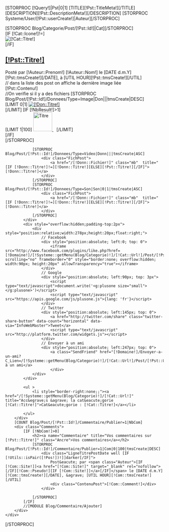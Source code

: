 
[STORPROC [!Query!]|Pst|0|1]
	[TITLE][!Pst::TitleMeta!][/TITLE]
	[DESCRIPTION][!Pst::DescriptionMeta!][/DESCRIPTION]
	[STORPROC Systeme/User/[!Pst::userCreate!]|Auteur][/STORPROC]
	<div class="BlocPost">
		[STORPROC Blog/Categorie/Post/[!Pst::Id!]|Cat][/STORPROC]
		<div class="TitrePost">
			<div class="LigneTitrePost">
				[IF [!Cat::Icone!]!=]<div class="ImageCat"><img src="/[!Cat::Icone!]" alt="[!Cat::Titre!]" ></div>[/IF]
				<h2>
					<a href="/[!Systeme::getMenu(Blog/Categorie)!]/[!Cat::Url!]/Post/[!Pst::Url!]" title="Acc&egrave;s au d&eacute;tail de [!Pst::Titre!]">[!Pst::Titre!]</a>
				</h2>
			</div>
			<div class="LigneTitrePostDate">
				Post&eacute; par <span class="Auteur">
				[!Auteur::Prenom!] [!Auteur::Nom!]</span> le [DATE d.m.Y][!Pst::tmsCreate!][/DATE], &agrave; [UTIL HOUR][!Pst::tmsCreate!][/UTIL]
			</div>
		</div>
		<div class="Post">
			// dans la liste des post on affiche la dernière image liée
			<div class="ContenuPost">[!Pst::Contenu!]</div>
			<div >
				//On verifie si il y a des fichiers
				[STORPROC Blog/Post/[!Pst::Id!]/Donnees/Type=Image|Don|||tmsCreate|DESC]
					<div class="FichPost">
						[LIMIT 0|1]
							<a href="/[!Don::Fichier!]" class="mb" rel="[images[!Pst::Id!]]" title="[!Don::Titre!]" style="float:none;">
								<img src="/[!Don::Fichier!].mini.575x200.jpg" alt="[!Don::Titre!]"  title="[!Don::Titre!]" />
							</a>	
						[/LIMIT]
						[IF [!NbResult!]>1]
							<div id="Diapo" style="overflow:hidden;">
								[LIMIT 1|100]
									<a href="/[!Don::Fichier!]" class="mb" rel="[images[!Pst::Id!]]" title="[!Don::Titre!]" style="margin:10px 10px 0 0 ;">
									<img src="/[!Don::Fichier!].mini.60x60.jpg" width="60" height="60" alt="Titre" />
									</a>
								[/LIMIT]
							</div>
						[/IF]
					</div>
				[/STORPROC]
			
				[STORPROC Blog/Post/[!Pst::Id!]/Donnees/Type=Video|Donn|||tmsCreate|ASC]
					<div class="FichPost">
						<a href="/[!Donn::Fichier!]" class="mb"  title="[IF [!Donn::Titre!]!=][!Donn::Titre!][ELSE][!Pst::Titre!][/IF]">[!Donn::Titre!]</a>
					</div>
				[/STORPROC]
				[STORPROC Blog/Post/[!Pst::Id!]/Donnees/Type=Son|Son|0|1|tmsCreate|ASC]
					<div class="FichPost">
						<a href="/[!Donn::Fichier!]" class="mb"  title="[IF [!Donn::Titre!]!=][!Donn::Titre!][ELSE][!Pst::Titre!][/IF]">[!Donn::Titre!]</a>
					</div>
				[/STORPROC]
			</div>
			<div style="overflow:hidden;padding-top:2px">
				<div style="position:relative;width:278px;height:20px;float:right;">
					// Facebook
					<div style="position:absolute; left:0; top: 0">
						<iframe src="http://www.facebook.com/plugins/like.php?href=[!Domaine!]/[!Systeme::getMenu(Blog/Categorie)!]/[!Cat::Url!]/Post/[!Pst::Url!]&amp;layout=button_count&amp;show_faces=false&amp;width=90&amp;action=like&amp;font=arial&amp;colorscheme=light&amp;height=20" scrolling="no" frameborder="0" style="border:none; overflow:hidden; width:90px; height:20px" allowTransparency="true"></iframe>
					</div>
					// Google
					<div style="position:absolute; left:90px; top: 3px">
						<script type="text/javascript">document.write('<g:plusone size="small"></g:plusone>')</script>
						<script type="text/javascript" src="https://apis.google.com/js/plusone.js">{lang: 'fr'}</script>
					</div>
					// Twitter
					<div style="position:absolute; left:145px; top: 0">
						<a href="http://twitter.com/share" class="twitter-share-button" data-count="horizontal" data-via="InfoWebMaster">Tweet</a>
						<script type="text/javascript" src="http://platform.twitter.com/widgets.js"></script>
					</div>
					// Envoyer à un ami
					<div style="position:absolute; left:247px; top: 0">
						<a class="SendFriend" href="[!Domaine!]/Envoyer-a-un-ami?C_Lien=/[!Systeme::getMenu(Blog/Categorie)!]/[!Cat::Url!]/Post/[!Pst::Url!]">Envoyer à un ami</a>
						</div>
				</div>
			</div>
	
			<ul >
				<li style="border-right:none;;"><a href="/[!Systeme::getMenu(Blog/Categorie)!]/[!Cat::Url!]" title="Acc&egrave;s &agrave; la cat&eacute;gorie [!Cat::Titre!]">Cat&eacute;gorie : [!Cat::Titre!]</a></li>
	
			</ul>
		</div>
		[COUNT Blog/Post/[!Pst::Id!]/Commentaire/Publier=1|NbCom]
		<div class="Comments">
			[IF [!NbCom!]>0]
				<h2><a name="Commentaire" title="Vos commentaires sur [!Pst::Titre!]" class="Ancre">Vos commentaires</a></h2>
				[STORPROC Blog/Post/[!Pst::Id!]/Commentaire/Publier=1|Com|0|100|tmsCreate|DESC]
					<div class="LigneTitrePostDate well [IF [!Utils::isPair([!Pos!])!]]darker[/IF]">
						Post&eacute; par <span class="Auteur">[IF [!Com::Site!]]<a href="[!Com::Site!]" target="_blank" rel="nofollow">[/IF][!Com::Pseudo!][IF [!Com::Site!]]</a>[/IF]</span> le [DATE d.m.Y][!Com::tmsCreate!][/DATE], &agrave; [UTIL HOUR][!Com::tmsCreate!][/UTIL]
						<div class="ContenuPost">[!Com::Comment!]</div>
					</div>
	
				[/STORPROC]					
			[/IF]
			//[MODULE Blog/Commentaire/Ajouter]
		</div>
	</div>
[/STORPROC]
	
	